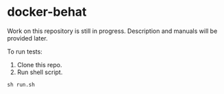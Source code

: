 docker-behat
============
Work on this repository is still in progress                      .
Description and manuals will be provided later.

To run tests:
1. Clone this repo.
2. Run shell script.
```     
sh run.sh